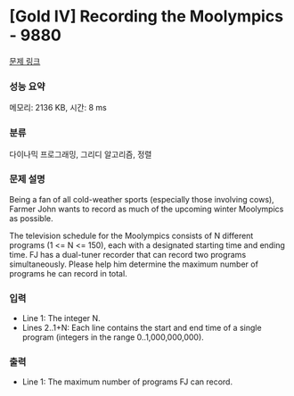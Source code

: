 # [Gold IV] Recording the Moolympics - 9880 

[문제 링크](https://www.acmicpc.net/problem/9880) 

### 성능 요약

메모리: 2136 KB, 시간: 8 ms

### 분류

다이나믹 프로그래밍, 그리디 알고리즘, 정렬

### 문제 설명

<p>Being a fan of all cold-weather sports (especially those involving cows), Farmer John wants to record as much of the upcoming winter Moolympics as possible.</p><p>The television schedule for the Moolympics consists of N different programs (1 <= N <= 150), each with a designated starting time and ending time.  FJ has a dual-tuner recorder that can record two programs simultaneously. Please help him determine the maximum number of programs he can record in total.</p>

### 입력 

 <ul><li>Line 1: The integer N.</li><li>Lines 2..1+N: Each line contains the start and end time of a single program (integers in the range 0..1,000,000,000).</li></ul>

### 출력 

 <ul><li>Line 1: The maximum number of programs FJ can record.</li></ul>

